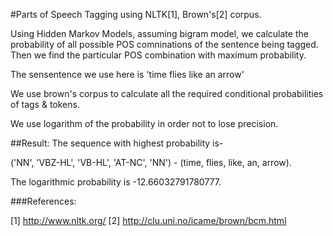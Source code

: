 #Parts of Speech Tagging using NLTK[1], Brown's[2] corpus.

Using Hidden Markov Models, assuming bigram model, we calculate the probability of all possible POS comninations of the sentence being tagged. Then we find the particular POS combination with maximum probability.

The sensentence we use here is 'time flies like an arrow'

We use brown's corpus to calculate all the required conditional probabilities of tags & tokens.

We use logarithm of the probability in order not to lose precision.

##Result:
The sequence with highest probability is-

('NN', 'VBZ-HL', 'VB-HL', 'AT-NC', 'NN') - (time, flies, like, an, arrow).

The logarithmic probability is -12.66032791780777.


###References:

[1] http://www.nltk.org/
[2] http://clu.uni.no/icame/brown/bcm.html

